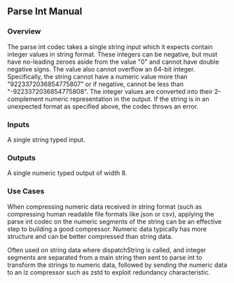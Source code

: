 ## Parse Int Manual
### Overview
The parse int codec takes a single string input which it expects contain integer values in string format. These integers can be negative, but must have no-leading zeroes aside from the value "0" and cannot have double negative signs. The value also cannot overflow an 64-bit integer. Specifically, the string cannot have a numeric value more than "9223372036854775807" or if negative, cannot be less than "-9223372036854775808". The integer values are converted into their 2-complement numeric representation in the output. If the string is in an unexpected format as specified above, the codec throws an error.
### Inputs
A single string typed input.

### Outputs
A single numeric typed output of width 8.

### Use Cases
When compressing numeric data received in string format (such as compressing human readable file formats like json or csv), applying the parse int codec on the numeric segments of the string can be an effective step to building a good compressor. Numeric data typically has more structure and can be better compressed than string data.

Often used on string data where dispatchString is called, and integer segments are separated from a main string then sent to parse int to transform the strings to numeric data, followed by sending the numeric data to an lz compressor such as zstd to exploit redundancy characteristic.
